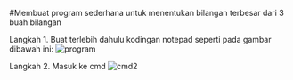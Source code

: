 #Membuat program sederhana untuk menentukan bilangan terbesar dari 3 buah bilangan

Langkah 1. Buat terlebih dahulu kodingan notepad seperti pada gambar dibawah ini:
![program](https://user-images.githubusercontent.com/46735379/52615004-6ba4db80-2e48-11e9-8c77-7358fac9a6ca.jpg)

Langkah 2. Masuk ke cmd
![cmd2](https://user-images.githubusercontent.com/46735379/52615200-2af99200-2e49-11e9-92ae-cc804efef936.jpg)

